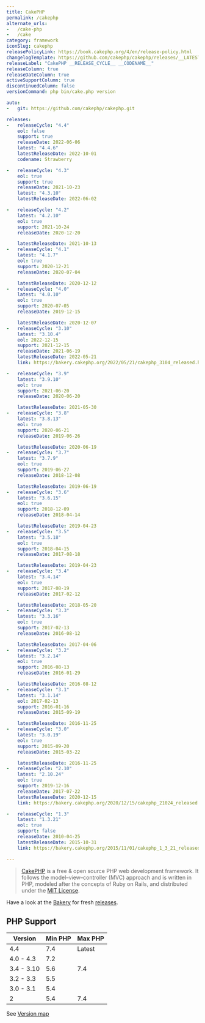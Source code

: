 ```yaml
---
title: CakePHP
permalink: /cakephp
alternate_urls:
-   /cake-php
-   /cake
category: framework
iconSlug: cakephp
releasePolicyLink: https://book.cakephp.org/4/en/release-policy.html
changelogTemplate: https://github.com/cakephp/cakephp/releases/__LATEST__
releaseLabel: "CakePHP __RELEASE_CYCLE__ __CODENAME__"
releaseColumn: true
releaseDateColumn: true
activeSupportColumn: true
discontinuedColumn: false
versionCommand: php bin/cake.php version

auto:
-   git: https://github.com/cakephp/cakephp.git

releases:
-   releaseCycle: "4.4"
    eol: false
    support: true
    releaseDate: 2022-06-06
    latest: "4.4.6"
    latestReleaseDate: 2022-10-01
    codename: Strawberry

-   releaseCycle: "4.3"
    eol: true
    support: true
    releaseDate: 2021-10-23
    latest: "4.3.10"
    latestReleaseDate: 2022-06-02

-   releaseCycle: "4.2"
    latest: "4.2.10"
    eol: true
    support: 2021-10-24
    releaseDate: 2020-12-20

    latestReleaseDate: 2021-10-13
-   releaseCycle: "4.1"
    latest: "4.1.7"
    eol: true
    support: 2020-12-21
    releaseDate: 2020-07-04

    latestReleaseDate: 2020-12-12
-   releaseCycle: "4.0"
    latest: "4.0.10"
    eol: true
    support: 2020-07-05
    releaseDate: 2019-12-15

    latestReleaseDate: 2020-12-07
-   releaseCycle: "3.10"
    latest: "3.10.4"
    eol: 2022-12-15
    support: 2021-12-15
    releaseDate: 2021-06-19
    latestReleaseDate: 2022-05-21
    link: https://bakery.cakephp.org/2022/05/21/cakephp_3104_released.html

-   releaseCycle: "3.9"
    latest: "3.9.10"
    eol: true
    support: 2021-06-20
    releaseDate: 2020-06-20

    latestReleaseDate: 2021-05-30
-   releaseCycle: "3.8"
    latest: "3.8.13"
    eol: true
    support: 2020-06-21
    releaseDate: 2019-06-26

    latestReleaseDate: 2020-06-19
-   releaseCycle: "3.7"
    latest: "3.7.9"
    eol: true
    support: 2019-06-27
    releaseDate: 2018-12-08

    latestReleaseDate: 2019-06-19
-   releaseCycle: "3.6"
    latest: "3.6.15"
    eol: true
    support: 2018-12-09
    releaseDate: 2018-04-14

    latestReleaseDate: 2019-04-23
-   releaseCycle: "3.5"
    latest: "3.5.18"
    eol: true
    support: 2018-04-15
    releaseDate: 2017-08-18

    latestReleaseDate: 2019-04-23
-   releaseCycle: "3.4"
    latest: "3.4.14"
    eol: true
    support: 2017-08-19
    releaseDate: 2017-02-12

    latestReleaseDate: 2018-05-20
-   releaseCycle: "3.3"
    latest: "3.3.16"
    eol: true
    support: 2017-02-13
    releaseDate: 2016-08-12

    latestReleaseDate: 2017-04-06
-   releaseCycle: "3.2"
    latest: "3.2.14"
    eol: true
    support: 2016-08-13
    releaseDate: 2016-01-29

    latestReleaseDate: 2016-08-12
-   releaseCycle: "3.1"
    latest: "3.1.14"
    eol: 2017-02-13
    support: 2016-01-16
    releaseDate: 2015-09-19

    latestReleaseDate: 2016-11-25
-   releaseCycle: "3.0"
    latest: "3.0.19"
    eol: true
    support: 2015-09-20
    releaseDate: 2015-03-22

    latestReleaseDate: 2016-11-25
-   releaseCycle: "2.10"
    latest: "2.10.24"
    eol: true
    support: 2019-12-16
    releaseDate: 2017-07-22
    latestReleaseDate: 2020-12-15
    link: https://bakery.cakephp.org/2020/12/15/cakephp_21024_released.html

-   releaseCycle: "1.3"
    latest: "1.3.21"
    eol: true
    support: false
    releaseDate: 2010-04-25
    latestReleaseDate: 2015-10-31
    link: https://bakery.cakephp.org/2015/11/01/cakephp_1_3_21_released.html

---
```


> [CakePHP](https://cakephp.org/) is a free & open source PHP web development framework.  It follows the model–view–controller (MVC) approach and is written in PHP, modeled after the concepts of Ruby on Rails, and distributed under the [MIT License](https://en.wikipedia.org/wiki/MIT_License).

Have a look at the [Bakery](https://bakery.cakephp.org/) for fresh [releases](https://bakery.cakephp.org/categories/release.html).
  
## PHP Support

Version    | Min PHP | Max PHP
-----------|---------|--------
4.4        | 7.4     | Latest
4.0 - 4.3  | 7.2     | 
3.4 - 3.10 | 5.6     | 7.4
3.2 - 3.3  | 5.5     |
3.0 - 3.1  | 5.4     |
2          | 5.4     | 7.4
 
See [Version map](https://github.com/cakephp/cakephp/wiki#version-map)
